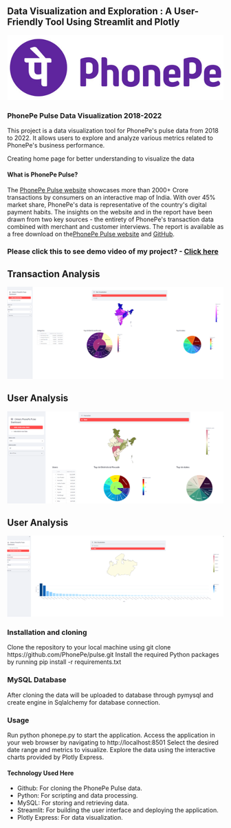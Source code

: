 
<html>
<body >

<h2>Data Visualization and Exploration : A User-Friendly Tool Using Streamlit and Plotly</h2>

<div style="text-align: left;"><img src="https://github.com/chithu123/Phonepe_Pulse_Data_Visualization/blob/main/PhonePe_Logo.jpg"  alt="My Image" /></div>


<h3>PhonePe Pulse Data Visualization 2018-2022</h3>
  
<p style="sampletext" >This project is a data visualization tool for PhonePe's pulse data from 2018 to 2022. It allows users to explore and analyze various metrics related to PhonePe's business performance.</p>
Creating home page for better understanding to visualize the data
<h4>What is PhonePe Pulse?</h4>
<p>The <a href ="www.phonepe.com/pulse/explore/transaction/2022/4/ ">PhonePe Pulse website</a> showcases more than 2000+ Crore transactions by consumers on an interactive map of India. With over 45% market share, PhonePe's data is representative of the country's digital payment habits. The insights on the website and in the report have been drawn from two key sources - the entirety of PhonePe's transaction data combined with merchant and customer interviews. The report is available as a free download on the<a href ="www.phonepe.com/pulse/explore/transaction/2022/4/ ">PhonePe Pulse website</a> and <a href ="github.com/PhonePe/pulse ">GitHub</a>.<p>

<h3>Please click this to see demo video of my project? - <a href ="youtu.be/_1r8J72hKp4 ">Click here</a><h3>

<h2>Transaction Analysis</h2>

<img src="https://github.com/chithu123/Phonepe_Pulse_Data_Visualization/blob/main/statewisedata.png"  alt="Phonepe_Pulse_Data_Visualization" />

<h2>User Analysis</h2>
<img src="https://github.com/chithu123/Phonepe_Pulse_Data_Visualization/blob/main/statewiseuser.png"  alt="Phonepe_Pulse_Data_Visualization" />

<h2>User Analysis</h2>

<img src="https://github.com/chithu123/Phonepe_Pulse_Data_Visualization/blob/main/districtwise.png"  alt="Phonepe_Pulse_Data_Visualization" />

<h3>Installation and cloning</h3>

<p>Clone the repository to your local machine using git clone https://github.com/PhonePe/pulse.git Install the required Python packages by running pip install -r requirements.txt</p>
<h3>MySQL Database</h3>
<p>After cloning the data will be uploaded to database through pymysql and create engine in Sqlalchemy for database connection.</p>
<h3>Usage</h3>
<p>Run python phonepe.py to start the application. Access the application in your web browser by navigating to http://localhost:8501 Select the desired date range and metrics to visualize. Explore the data using the interactive charts provided by Plotly Express.</p>
<h4>Technology Used Here</h4>
<ul><li style ="bullet">Github: For cloning the PhonePe Pulse data.</li>
<li>Python: For scripting and data processing.</li>
<li>MySQL: For storing and retrieving data.</li>
<li>Streamlit: For building the user interface and deploying the application.</li>
<li>Plotly Express: For data visualization.</li></ul>
</body>
</html>







